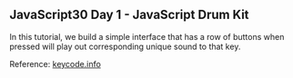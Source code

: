 ## JavaScript30 Day 1 - JavaScript Drum Kit

In this tutorial, we build a simple interface that has a row of buttons when pressed will play out corresponding unique sound to that key.

Reference: [keycode.info](http://keycode.info)
